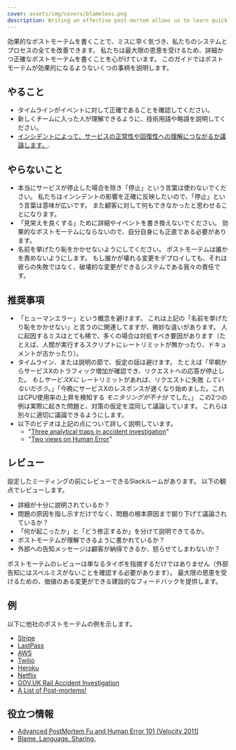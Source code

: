 ```yaml
---
cover: assets/img/covers/blameless.png
description: Writing an effective post-mortem allows us to learn quickly from our mistakes and improve our systems and processes for everyone. We want to be sure we're writing detailed and accurate post-mortems in order to get the most benefit out of them. This guide lists some of the things we can do to make sure our post-mortems are effective.
---
```


効果的なポストモーテムを書くことで、ミスに早く気づき、私たちのシステムとプロセスの全てを改善できます。
私たちは最大限の恩恵を受けるため、詳細かつ正確なポストモーテムを書くことを心がけています。
このガイドではポストモーテムが効果的になるようないくつの事柄を説明します。

## やること

* タイムラインがイベントに対して正確であることを確認してください。
* 新しくチームに入った人が理解できるように、技術用語や略語を説明してください。
* [インシデントによって、サービスの正常性や回復性への理解につながるか議論します。](https://www.pagerduty.com/blog/postmortem-understand-service-reliability/).

## やらないこと

* 本当にサービスが停止した場合を除き「停止」という言葉は使わないでください。
  私たちはインシデントの影響を正確に反映したいので、「停止」という言葉は意味が広いです。
  また顧客に対して何もできなかったと思わせることになります。
* 「見栄えを良くする」ために詳細やイベントを書き換えないでください。
  効果的なポストモーテムにならないので、自分自身にも正直である必要があります。
* 名前を挙げたり恥をかかせないようにしてください。
  ポストモーテムは誰かを責めないようにします。
  もし誰かが壊れる変更をデプロイしても、それは彼らの失敗ではなく、破壊的な変更ができるシステムである我々の責任です。


## 推奨事項

* 「ヒューマンエラー」という概念を避けます。
  これは上記の「名前を挙げたり恥をかかせない」と言うのに関連してますが、微妙な違いがあります。
  人に起因するミスはとても稀で、多くの場合は対処すべき要因があります（たとえば、人間が実行するスクリプトにレートリミットが無かったり、ドキュメントが古かったり）。
* タイムライン、または説明の節で、仮定の話は避けます。
  たとえば「早朝からサービスXのトラフィック増加が確認でき、リクエストへの応答が停止した。 _*もしサービスXに*_ レートリミットがあれば、リクエストに失敗 _*していないだろう*_。」「今晩にサービスXのレスポンスが遅くなり始めました。これはCPU使用率の上昇を検知する _*モニタリングが不十分*_ でした。」
  この2つの例は実際に起きた問題と、対策の仮定を混同して議論しています。
  これらは別々に適切に議論できるようにします。
* 以下のビデオは上記の点について詳しく説明しています。
    * "[Three analytical traps in accident investigation](https://www.youtube.com/watch?v=TqaFT-0cY7U)"
    * "[Two views on Human Error](https://www.youtube.com/watch?v=rHeukoWWtQ8)"

## レビュー

設定したミーティングの前にレビューできるSlackルームがあります。
以下の観点でレビューします。

* 詳細が十分に説明されているか？
* 問題の原因を指し示すだけでなく、問題の根本原因まで掘り下げて議論されているか？
* 「何が起こったか」と「どう修正するか」を分けて説明できてるか。
* ポストモーテムが理解できるように書かれているか？
* 外部への告知メッセージは顧客が納得できるか、怒らせてしまわないか？

ポストモーテムのレビューは単なるタイポを指摘するだけではありません（外部告知にはスペルミスがないことを確認する必要があります）。
最大限の恩恵を受けるための、価値のある変更ができる建設的なフィードバックを提供します。

## 例

以下に他社のポストモーテムの例を示します。

* [Stripe](https://support.stripe.com/questions/outage-postmortem-2015-10-08-utc)
* [LastPass](https://blog.lastpass.com/2015/06/lastpass-security-notice.html/comment-page-2/)
* [AWS](https://aws.amazon.com/message/5467D2/)
* [Twilio](https://www.twilio.com/blog/2013/07/billing-incident-post-mortem-breakdown-analysis-and-root-cause.html)
* [Heroku](https://status.heroku.com/incidents/151)
* [Netflix](http://techblog.netflix.com/2012/10/post-mortem-of-october-222012-aws.html)
* [GOV.UK Rail Accident Investigation](https://www.gov.uk/government/publications/kyle-beck-safety-digest/near-miss-at-kyle-beck-3-august-2016)
* [A List of Post-mortems!](https://github.com/danluu/post-mortems)

## 役立つ情報

* [Advanced PostMortem Fu and Human Error 101 (Velocity 2011)](http://www.slideshare.net/jallspaw/advanced-postmortem-fu-and-human-error-101-velocity-2011)
* [Blame. Language. Sharing.](http://fractio.nl/2015/10/30/blame-language-sharing/)
